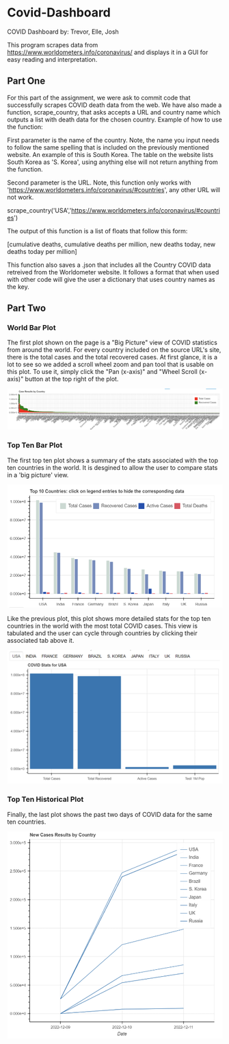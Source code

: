 # Covid-Dashboard
COVID Dashboard
by: Trevor, Elle, Josh

This program scrapes data from https://www.worldometers.info/coronavirus/ and displays it in a GUI for easy reading and interpretation. 


## Part One
For this part of the assignment, we were ask to commit code that successfully scrapes COVID death data from the web. We have also made a function, scrape_country, that asks accepts a URL and country name which outputs a list with death data for the chosen country. Example of how to use the function:

First parameter is the name of the country. Note, the name you input needs to follow the same spelling that is included on the previously mentioned website. An example of this is South Korea. The table on the website lists South Korea as 'S. Korea', using anything else will not return anything from the function.

Second parameter is the URL. Note, this function only works with 'https://www.worldometers.info/coronavirus/#countries', any other URL will not work.

scrape_country('USA','https://www.worldometers.info/coronavirus/#countries')

The output of this function is a list of floats that follow this form:

[cumulative deaths, cumulative deaths per million, new deaths today, new deaths today per million]

This function also saves a .json that includes all the Country COVID data retreived from the Worldometer website. It follows a format that when used with other code will give the user a dictionary that uses country names as the key.

## Part Two
### World Bar Plot
The first plot shown on the page is a "Big Picture" view of COVID statistics from around the world. For every country included on the source URL's site, there is the total cases and the total recovered cases. At first glance, it is a lot to see so we added a scroll wheel zoom and pan tool that is usable on this plot. To use it, simply click the "Pan (x-axis)" and "Wheel Scroll (x-axis)" button at the top right of the plot.

![World Bar Plot](worldPlot.png)

### Top Ten Bar Plot
The first top ten plot shows a summary of the stats associated with the top ten countries in the world. It is desgined to allow the user to compare stats in a 'big picture' view. 

![Top Ten Bar Plot](topTenSummary.png)

Like the previous plot, this plot shows more detailed stats for the top ten countries in the world with the most total COVID cases. This view is tabulated and the user can cycle through countries by clicking their associated tab above it.

![Top Ten Tabs](topTenTabs.png)

### Top Ten Historical Plot
Finally, the last plot shows the past two days of COVID data for the same ten countries.

![Top Ten Historical Plot](histLinePlot.png)
